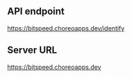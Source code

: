 ## API endpoint 

https://bitspeed.choreoapps.dev/identify

## Server URL

https://bitspeed.choreoapps.dev
